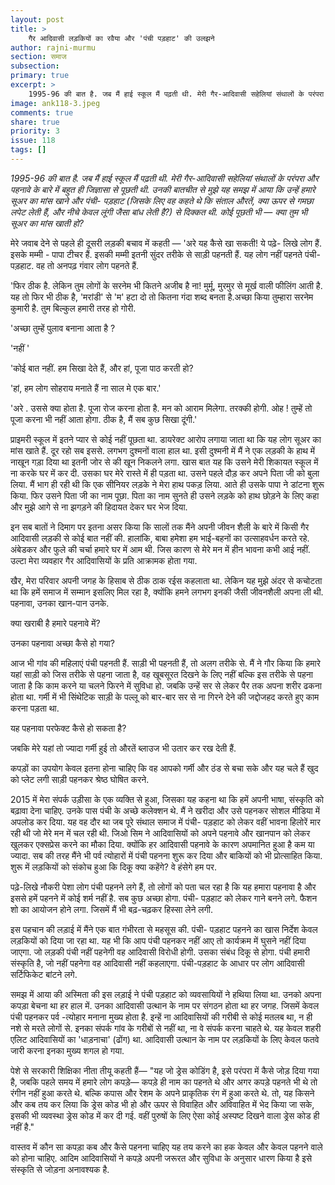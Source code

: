 ```yaml
---
layout: post
title: >
    गैर आदिवासी लड़कियों का रवैया और 'पंची पड़हाट' की उलझने
author: rajni-murmu
section: समाज
subsection:
primary: true
excerpt: >
    1995-96 की बात है. जब मैं हाई स्कूल मैं पढ़ती थी. मेरी गैर-आदिवासी सहेलियां संथालों के परंपरा और पहनावे के बारे में बहुत ही जिज्ञासा से पूछती थी. उनकी बातचीत से मुझे यह समझ में आया कि उन्हें हमारे सूअर का मांस खाने और पंची- पड़हाट (जिसके लिए वह कहते थे कि संताल औरतें, क्या ऊपर से गमछा लपेट लेती हैं, और नीचे केवल लूंगी जैसा बांध लेती है?) से दिक्कत थी. कोई पूछती भी — क्या तुम भी सूअर का मांस खाती हो?
image: ank118-3.jpeg
comments: true
share: true
priority: 3
issue: 118
tags: []
---
```

*1995-96 की बात है. जब मैं हाई स्कूल मैं पढ़ती थी. मेरी गैर-आदिवासी सहेलियां संथालों के परंपरा और पहनावे के बारे में बहुत ही जिज्ञासा से पूछती थी. उनकी बातचीत से मुझे यह समझ में आया कि उन्हें हमारे सूअर का मांस खाने और पंची- पड़हाट (जिसके लिए वह कहते थे कि संताल औरतें, क्या ऊपर से गमछा लपेट लेती हैं, और नीचे केवल लूंगी जैसा बांध लेती है?) से दिक्कत थी. कोई पूछती भी — क्या तुम भी सूअर का मांस खाती हो?*

मेरे जवाब देने से पहले ही दूसरी लड़की बचाव में कहती — 'अरे यह कैसे खा सकती! ये पढ़े- लिखे लोग हैं. इसके मम्मी - पापा टीचर हैं. इसकी मम्मी इतनी सुंदर तरीके से साड़ी पहनती हैं. यह लोग नहीं पहनते पंची- पड़हाट. वह तो अनपढ़ गंवार लोग पहनते हैं.

'फिर ठीक है. लेकिन तुम लोगों के सरनेम भी कितने अजीब है ना! मुर्मू, मुरमुर से मूर्ख वाली फीलिंग आती है. यह तो फिर भी ठीक है, 'मरांडी' से 'म' हटा दो तो कितना गंदा शब्द बनता है.अच्छा किया तुम्हारा सरनेम कुमारी है. तुम बिल्कुल हमारी तरह हो गोरी.

'अच्छा तुम्हें पुलाव बनाना आता है ?

'नहीं '

'कोई बात नहीं. हम सिखा देते हैं, और हां, पूजा पाठ करती हो?

'हां, हम लोग सोहराय मनाते हैं ना साल मे एक बार.'

'अरे . उससे क्या होता है. पूजा रोज करना होता है. मन को आराम मिलेगा. तरक्की होगी. ओह ! तुम्हें तो पूजा करना भी नहीं आता होगा. ठीक है, मैं सब कुछ सिखा दूंगी.'

प्राइमरी स्कूल में इतने प्यार से कोई नहीं पूछता था. डायरेक्ट आरोप लगाया जाता था कि यह लोग सूअर का मांस खाते हैं. दूर रहो सब इससे. लगभग दुश्मनों वाला हाल था. इसी दुश्मनी में मैं ने एक लड़की के हाथ में नाखून गड़ा दिया था इतनी जोर से की खून निकलने लगा. खास बात यह कि उसने मेरी शिकायत स्कूल में ना करके घर में कर दी. उसका घर मेरे रास्ते में ही पड़ता था. उसने पहले दौड़ कर अपने पिता जी को बुला लिया. मैं भाग ही रही थी कि एक सीनियर लड़के ने मेरा हाथ पकड़ लिया. आते ही उसके पापा ने डांटना शुरू किया. फिर उसने पिता जी का नाम पूछा. पिता का नाम सुनते ही उसने लड़के को हाथ छोड़ने के लिए कहा और मुझे आगे से ना झगड़ने की हिदायत देकर घर भेज दिया.

इन सब बातों ने दिमाग पर इतना असर किया कि सालों तक मैंने अपनी जीवन शैली के बारे में किसी गैर आदिवासी लड़की से कोई बात नहीं की. हालांकि, बाबा हमेशा हम भाई-बहनों का उत्साहवर्धन करते रहे. अंबेडकर और फुले की चर्चा हमारे घर में आम थी. जिस कारण से मेरे मन में हीन भावना कभी आई नहीं. उल्टा मेरा व्यवहार गैर आदिवासियों के प्रति आक्रामक होता गया.

खैर, मेरा परिवार अपनी जगह के हिसाब से ठीक ठाक रईस कहलाता था. लेकिन यह मुझे अंदर से कचोटता था कि हमें समाज में सम्मान इसलिए मिल रहा है, क्योंकि हमने लगभग इनकी जैसी जीवनशैली अपना ली थी. पहनावा, उनका खान-पान उनके.

क्या खराबी है हमारे पहनावे में?

उनका पहनावा अच्छा कैसे हो गया?

आज भी गांव की महिलाएं पंची पहनती हैं. साड़ी भी पहनती हैं, तो अलग तरीके से. मैं ने गौर किया कि हमारे यहां साड़ी को जिस तरीके से पहना जाता है, वह खूबसूरत दिखने के लिए नहीं बल्कि इस तरीके से पहना जाता है कि काम करने या चलने फिरने में सुविधा हो. जबकि उन्हें सर से लेकर पैर तक अपना शरीर  ढकना होता था. गर्मी में भी सिंथेटिक साड़ी के पल्लू को बार-बार सर से ना गिरने देने की जद्दोजहद करते हुए काम करना पड़ता था.

यह पहनावा परफेक्ट कैसे हो सकता है?

जबकि मेरे यहां तो ज्यादा गर्मी हुई तो औरतें ब्लाउज भी उतार कर रख देती हैं.

कपड़ों का उपयोग केवल इतना होना चाहिए कि वह आपको गर्मी और ठंड से बचा सके और यह चले हैं खुद को प्लेट लगी साड़ी पहनकर श्रेष्ठ घोषित करने.

2015 में मेरा संपर्क उड़ीसा के एक व्यक्ति से हुआ, जिसका यह कहना था कि हमें अपनी भाषा, संस्कृति को बढ़ावा देना चाहिए. उनके पास  पंची के अच्छे कलेक्शन थे. मैं ने खरीदा और उसे पहनकर सोशल मीडिया में अपलोड कर दिया. यह वह दौर था जब पूरे संथाल समाज में पंची- पड़हाट को लेकर वहीं भावना हिलोरें मार रही थी जो मेरे मन में चल रही थी. जिओ सिम ने आदिवासियों को अपने पहनावे और खानपान को लेकर खुलकर एक्सप्रेस करने का मौका दिया. क्योंकि हर आदिवासी पहनावे के कारण अपमानित हुआ है कम या ज्यादा. सब की तरह मैंने भी पर्व त्योहारों में पंची पहनना शुरू कर दिया और बाकियों को भी प्रोत्साहित किया. शुरू में लड़कियों को संकोच हुआ कि दिकू क्या कहेंगे? वे हंसेगे हम पर.  

पढ़े-लिखे नौकरी पेशा लोग पंची पहनने लगे हैं, तो लोगों को पता चल रहा है कि यह हमारा पहनावा है और इससे हमें पहनने में कोई शर्म नहीं है. सब कुछ अच्छा होगा. पंची- पड़हाट  को लेकर गाने बनने लगे. फैशन शो का आयोजन होने लगा. जिसमें मैं भी बढ़-चढ़कर हिस्सा लेने लगी.

इस पहचान की लड़ाई में मैंने एक बात गंभीरता से महसूस की. पंची- पड़हाट पहनने का खास निर्देश केवल लड़कियों को दिया जा रहा था. यह भी कि आप पंची पहनकर नहीं आए तो कार्यक्रम में घुसने नहीं दिया जाएगा. जो लड़की पंची नहीं पहनेगी वह आदिवासी विरोधी होगी. उसका संबंध दिकू से होगा. पंची हमारी संस्कृति है, जो नहीं पहनेगा वह आदिवासी नहीं कहलाएगा. पंची-पड़हाट  के आधार पर लोग आदिवासी सर्टिफिकेट बांटने लगे.

समझ में आया की अस्मिता की इस लड़ाई ने पंची पड़हाट को व्यवसायियों ने हथिया लिया था. उनको अपना कपड़ा बेचना था हर हाल में. उनका आदिवासी उत्थान के नाम पर संगठन होता था हर जगह. जिसमें केवल पंची पहनकर पर्व -त्योहार मनाना मुख्य होता है. इन्हें ना आदिवासियों की गरीबी से कोई मतलब था, न ही नशे से मरते लोगों से. इनका संपर्क गांव के गरीबों से नहीं था, ना वे संपर्क करना चाहते थे. यह केवल शहरी एलिट आदिवासियों का 'धाड़नाचा' (ढोंग) था. आदिवासी उत्थान के नाम पर लड़कियों के लिए केवल फतवे जारी करना इनका मुख्य शगल हो गया.

पेशे से सरकारी शिक्षिका नीता तीयू कहती हैं— "यह जो ड्रेस कोडिंग है, इसे परंपरा में कैसे जोड़ दिया गया है, जबकि पहले समय में हमारे लोग कपड़े— कपड़े ही नाम का पहनते थे और अगर कपड़े पहनते भी थे तो रंगीन नहीं हुआ करते थे. बल्कि कपास और रेशम के अपने प्राकृतिक रंग में हुआ करते थे. तो, यह किसने और कब तय कर लिया कि ड्रेस कोड भी हो और ऊपर से विवाहित और अविवाहित में भेद किया जा सके, इसकी भी व्यवस्था ड्रेस कोड में कर दी गई. वहीं पुरुषों के लिए ऐसा कोई अस्पष्ट दिखने वाला ड्रेस कोड ही नहीं है."

वास्तव में कौन सा कपड़ा कब और कैसे पहनना चाहिए यह तय करने का हक केवल और केवल पहनने वाले को होना चाहिए. आदिम आदिवासियों ने कपड़े अपनी जरूरत और सुविधा के अनुसार धारण किया है इसे संस्कृति से जोड़ना अनावश्यक है.
